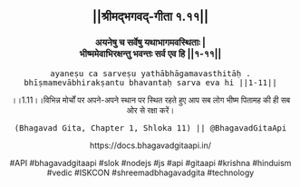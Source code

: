 <center><h2>||श्रीमद्‍भगवद्‍-गीता १.११||</h2>
<h3>अयनेषु च सर्वेषु यथाभागमवस्थिताः |<br/>भीष्ममेवाभिरक्षन्तु भवन्तः सर्व एव हि ||१-११||</h3>
<pre>ayaneṣu ca sarveṣu yathābhāgamavasthitāḥ .<br/>bhīṣmamevābhirakṣantu bhavantaḥ sarva eva hi ||1-11||</pre>
<p>।।1.11।।विभिन्न मोर्चों पर अपने-अपने स्थान पर स्थित रहते हुए आप सब लोग भीष्म पितामह की ही सब ओर से रक्षा करें।</p>
<pre>(Bhagavad Gita, Chapter 1, Shloka 11) || @BhagavadGitaApi</pre><p>https://docs.bhagavadgitaapi.in/</p><p>#API #bhagavadgitaapi #slok #nodejs #js #api #gitaapi #krishna #hinduism #vedic #ISKCON #shreemadbhagavadgita #technology</p></center>